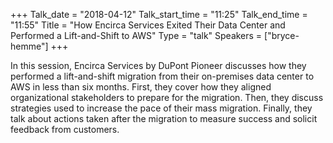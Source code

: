 +++
Talk_date = "2018-04-12"
Talk_start_time = "11:25"
Talk_end_time = "11:55"
Title = "How Encirca Services Exited Their Data Center and Performed a Lift-and-Shift to AWS"
Type = "talk"
Speakers = ["bryce-hemme"]
+++

In this session, Encirca Services by DuPont Pioneer discusses how they performed a lift-and-shift migration from their on-premises data center to AWS in less than six months. First, they cover how they aligned organizational stakeholders to prepare for the migration. Then, they discuss strategies used to increase the pace of their mass migration. Finally, they talk about actions taken after the migration to measure success and solicit feedback from customers.
